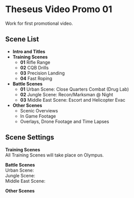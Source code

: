 # Theseus Video Promo 01  
Work for first promotional video.


## Scene List
- **Intro and Titles**
- **Training Scenes**
  - **01** Rifle Range
  - **02** CQB Drills
  - **03** Precision Landing
  - **04** Fast Roping
- **Battle Scenes**
  - **01** Urban Scene: Close Quarters Combat (Drug Lab)
  - **02** Jungle Scene: Recon/Marksman @ Night 
  - **03** Middle East Scene: Escort and Helicopter Evac
- **Other Scenes**
  - Scenic Overviews
  - In Game Footage
  - Overlays, Drone Footage and Time Lapses

## Scene Settings
**Training Scenes**  
 All Training Scenes will take place on Olympus. 

**Battle Scenes**  
Urban Scene:  
Jungle Scene:  
Middle East Scene:   

**Other Scenes**  
